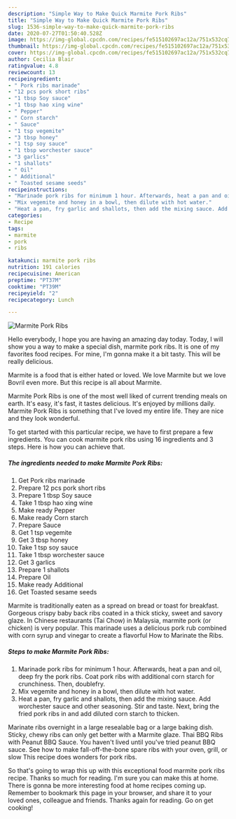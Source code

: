 ```yaml
---
description: "Simple Way to Make Quick Marmite Pork Ribs"
title: "Simple Way to Make Quick Marmite Pork Ribs"
slug: 1536-simple-way-to-make-quick-marmite-pork-ribs
date: 2020-07-27T01:50:40.528Z
image: https://img-global.cpcdn.com/recipes/fe515102697ac12a/751x532cq70/marmite-pork-ribs-recipe-main-photo.jpg
thumbnail: https://img-global.cpcdn.com/recipes/fe515102697ac12a/751x532cq70/marmite-pork-ribs-recipe-main-photo.jpg
cover: https://img-global.cpcdn.com/recipes/fe515102697ac12a/751x532cq70/marmite-pork-ribs-recipe-main-photo.jpg
author: Cecilia Blair
ratingvalue: 4.8
reviewcount: 13
recipeingredient:
- " Pork ribs marinade"
- "12 pcs pork short ribs"
- "1 tbsp Soy sauce"
- "1 tbsp hao xing wine"
- " Pepper"
- " Corn starch"
- " Sauce"
- "1 tsp vegemite"
- "3 tbsp honey"
- "1 tsp soy sauce"
- "1 tbsp worchester sauce"
- "3 garlics"
- "1 shallots"
- " Oil"
- " Additional"
- " Toasted sesame seeds"
recipeinstructions:
- "Marinade pork ribs for minimum 1 hour. Afterwards, heat a pan and oil, deep fry the pork ribs. Coat pork ribs with additional corn starch for crunchiness. Then, doublefry."
- "Mix vegemite and honey in a bowl, then dilute with hot water."
- "Heat a pan, fry garlic and shallots, then add the mixing sauce. Add worchester sauce and other seasoning. Stir and taste. Next, bring the fried pork ribs in and add diluted corn starch to thicken."
categories:
- Recipe
tags:
- marmite
- pork
- ribs

katakunci: marmite pork ribs 
nutrition: 191 calories
recipecuisine: American
preptime: "PT37M"
cooktime: "PT39M"
recipeyield: "2"
recipecategory: Lunch

---
```



![Marmite Pork Ribs](https://img-global.cpcdn.com/recipes/fe515102697ac12a/751x532cq70/marmite-pork-ribs-recipe-main-photo.jpg)

Hello everybody, I hope you are having an amazing day today. Today, I will show you a way to make a special dish, marmite pork ribs. It is one of my favorites food recipes. For mine, I'm gonna make it a bit tasty. This will be really delicious.

Marmite is a food that is either hated or loved. We love Marmite but we love Bovril even more. But this recipe is all about Marmite.

Marmite Pork Ribs is one of the most well liked of current trending meals on earth. It's easy, it's fast, it tastes delicious. It's enjoyed by millions daily. Marmite Pork Ribs is something that I've loved my entire life. They are nice and they look wonderful.


To get started with this particular recipe, we have to first prepare a few ingredients. You can cook marmite pork ribs using 16 ingredients and 3 steps. Here is how you can achieve that.

<!--inarticleads1-->

##### The ingredients needed to make Marmite Pork Ribs:

1. Get  Pork ribs marinade
1. Prepare 12 pcs pork short ribs
1. Prepare 1 tbsp Soy sauce
1. Take 1 tbsp hao xing wine
1. Make ready  Pepper
1. Make ready  Corn starch
1. Prepare  Sauce
1. Get 1 tsp vegemite
1. Get 3 tbsp honey
1. Take 1 tsp soy sauce
1. Take 1 tbsp worchester sauce
1. Get 3 garlics
1. Prepare 1 shallots
1. Prepare  Oil
1. Make ready  Additional
1. Get  Toasted sesame seeds


Marmite is traditionally eaten as a spread on bread or toast for breakfast. Gorgeous crispy baby back ribs coated in a thick sticky, sweet and savory glaze. In Chinese restaurants (Tai Chow) in Malaysia, marmite pork (or chicken) is very popular. This marinade uses a delicious pork rub combined with corn syrup and vinegar to create a flavorful How to Marinate the Ribs. 

<!--inarticleads2-->

##### Steps to make Marmite Pork Ribs:

1. Marinade pork ribs for minimum 1 hour. Afterwards, heat a pan and oil, deep fry the pork ribs. Coat pork ribs with additional corn starch for crunchiness. Then, doublefry.
1. Mix vegemite and honey in a bowl, then dilute with hot water.
1. Heat a pan, fry garlic and shallots, then add the mixing sauce. Add worchester sauce and other seasoning. Stir and taste. Next, bring the fried pork ribs in and add diluted corn starch to thicken.


Marinate ribs overnight in a large resealable bag or a large baking dish. Sticky, chewy ribs can only get better with a Marmite glaze. Thai BBQ Ribs with Peanut BBQ Sauce. You haven&#39;t lived until you&#39;ve tried peanut BBQ sauce. See how to make fall-off-the-bone spare ribs with your oven, grill, or slow This recipe does wonders for pork ribs. 

So that's going to wrap this up with this exceptional food marmite pork ribs recipe. Thanks so much for reading. I'm sure you can make this at home. There is gonna be more interesting food at home recipes coming up. Remember to bookmark this page in your browser, and share it to your loved ones, colleague and friends. Thanks again for reading. Go on get cooking!

